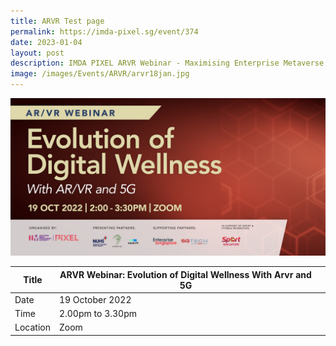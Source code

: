```yaml
---
title: ARVR Test page 
permalink: https://imda-pixel.sg/event/374
date: 2023-01-04
layout: post
description: IMDA PIXEL ARVR Webinar - Maximising Enterprise Metaverse Opportunities
image: /images/Events/ARVR/arvr18jan.jpg
---
```

![19 Oct - ARVR](/images/Events/ARVR/PIXEL_ARVR-Workshop---Evolution-of-Digital-Wellness-with-ARVR-and-5G_1600-x-800_v3.jpg)

| Title | ARVR Webinar: Evolution of Digital Wellness With Arvr and 5G | | 
| -------- | -------- | --------| 
| Date  | 19 October 2022  | 
| Time  | 2.00pm to 3.30pm  |
| Location  | Zoom |
